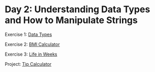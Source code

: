 # Day 2: Understanding Data Types and How to Manipulate Strings


Exercise 1: [Data Types](https://github.com/snurliza/Udemy-100DaysOfPython/blob/main/Day%202/Exercise%201%20-%20Data%20Types.py)

Exercise 2: [BMI Calculator](https://github.com/snurliza/Udemy-100DaysOfPython/blob/main/Day%202/Exercise%202%20-%20BMI%20Calculator.py)

Exercise 3: [Life in Weeks](https://github.com/snurliza/Udemy-100DaysOfPython/blob/main/Day%201/Exercise%203%20-%20Input%20Function.py)

Project: [Tip Calculator](https://github.com/snurliza/Udemy-100DaysOfPython/blob/main/Day%201/Project%20-%20Band%20Name%20Generator.py)

